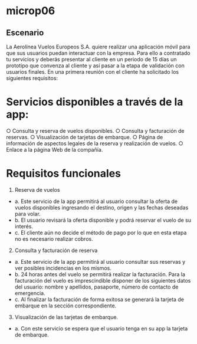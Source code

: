 # microp06

## Escenario
La Aerolínea Vuelos Europeos S.A. quiere realizar una aplicación móvil para que sus
usuarios puedan interactuar con la empresa. Para ello a contratado tu servicios y deberás
presentar al cliente en un periodo de 15 días un prototipo que convenza al cliente y así
pasar a la etapa de validación con usuarios finales.
En una primera reunión con el cliente ha solicitado los siguientes requisitos:

# Servicios disponibles a través de la app:
○ Consulta y reserva de vuelos disponibles.
○ Consulta y facturación de reservas.
○ Visualización de tarjetas de embarque.
○ Página de información de aspectos legales de la reserva y realización de
vuelos.
○ Enlace a la página Web de la compañía.

# Requisitos funcionales
  
1. Reserva de vuelos
- a. Este servicio de la app permitirá al usuario consultar la oferta de vuelos disponibles ingresando el destino, origen y las fechas deseadas para volar.
- b. El usuario revisará la oferta disponible y podrá reservar el vuelo de su interés.
- c. El cliente aún no decide el método de pago por lo que en esta etapa no es necesario realizar cobros.
  
2. Consulta y facturación de reserva
- a. Este servicio de la app permitirá al usuario consultar sus reservas y ver posibles incidencias en los mismos.
- b. 24 horas antes del vuelo se permitirá realizar la facturación. Para la facturación del vuelo es imprescindible disponer de los siguientes datos del usuario: nombre y apellidos, pasaporte, número de contacto de emergencia.
- c. Al finalizar la facturación de forma exitosa se generará la tarjeta de embarque en la sección correspondiente.
  
3. Visualización de las tarjetas de embarque.
- a. Con este servicio se espera que el usuario tenga en su app la tarjeta de embarque.
